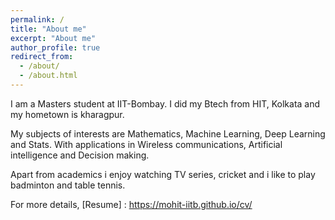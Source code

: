 ```yaml
---
permalink: /
title: "About me"
excerpt: "About me"
author_profile: true
redirect_from: 
  - /about/
  - /about.html
---
```


I am a Masters student at IIT-Bombay. I did my Btech from HIT, Kolkata and my hometown is kharagpur.

My subjects of interests are Mathematics, Machine Learning, Deep Learning and Stats. With applications in Wireless communications, Artificial intelligence and Decision making.

Apart from academics i enjoy watching TV series, cricket and i like to play badminton and table tennis. 

For more details, [Resume] : https://mohit-iitb.github.io/cv/
